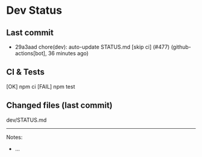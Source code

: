 # Dev Status

## Last commit
- 29a3aad chore(dev): auto-update STATUS.md [skip ci] (#477) (github-actions[bot], 36 minutes ago)
## CI & Tests
[OK] npm ci
[FAIL] npm test

## Changed files (last commit)
dev/STATUS.md

---
Notes:
- ...
